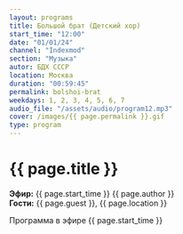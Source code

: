 ```yaml
---
layout: programs
title: Большой брат (Детский хор)
start_time: "12:00"
date: "01/01/24"
channel: "Indexmod"
section: "Музыка"
autor: БДХ СССР
location: Москва
duration: "00:59:45"
permalink: bolshoi-brat
weekdays: 1, 2, 3, 4, 5, 6, 7
audio_file: "/assets/audio/program12.mp3"
cover: /images/{{ page.permalink }}.gif
type: program
---
```


# {{ page.title }}

**Эфир:** {{ page.start_time }} {{ page.author }}  
**Гости:** {{ page.guest }}, {{ page.location }}

Программа в эфире {{ page.start_time }}
